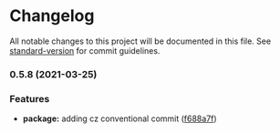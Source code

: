 # Changelog

All notable changes to this project will be documented in this file. See [standard-version](https://github.com/conventional-changelog/standard-version) for commit guidelines.

### 0.5.8 (2021-03-25)


### Features

* **package:** adding cz conventional commit ([f688a7f](https://github.com/SilentVoid13/Templater/commit/f688a7f5b6986c2d792d5823af87a304ef9c3517))
